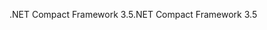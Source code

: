 <span data-ttu-id="600ff-101">.NET Compact Framework 3.5</span><span class="sxs-lookup"><span data-stu-id="600ff-101">.NET Compact Framework 3.5</span></span>